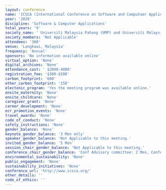 ```yaml
---
layout: conference 
name: 'ICSCA (International Conference on Software and Computaer Applications)'
year: '2020'
discipline: 'Software & Computer Applications'
total_years: '9'
society_name: ' Universiti Malaysia Pahang (UMP) and Universiti Malaysia Perlis (UniMAP)'
society_members: 'Not Applicable'
attendees: '300'
venue: 'Langkawi, Malaysia'
frequency: 'Annual'
sponsors: 'No information available online'
virtual_option: 'None'
digital_archives: 'None'
attendance_cost: ' $2000-4000'
registration_fee: '$300-$580'
carbon_footprint: '600'
other_carbon_footprint: '150'
electonic_program: 'Yes the meeting program was available online.'
onsite_maternity: 'None'
onsite_childcare: 'None'
caregiver_grant: 'None'
career_development: 'None'
ecr_promotion_events: 'None'
travel_awards: 'None'
code_of_conduct: 'None'
safety_instructions: 'None'
gender_balance: 'None'
keynote_gender_balance: '3 Men only'
speaker_gender_balance: 'Not Applicable to this meeting.'
invited_gender_balance: '5 Men'
session_chair_gender_balance: 'Not Applicable to this meeting.'
conference_chair_gender_balance: 'Conf Advisory committee: 2 Men, Conference chairs: 3 Men, Program chairs: 4 Men, Local Arrangement chairs: 7 Men'
environmental_sustainability: 'None'
public_engagement: 'None'
sustainability_initiatives: 'None'
conference_url: 'http://www.icsca.org/'
other_details: ''
code_of_ethics: ''
---
```

